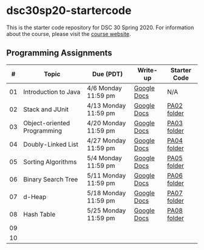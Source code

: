 # dsc30sp20-startercode

This is the starter code repository for DSC 30 Spring 2020. For information about the course, please visit the [course website](https://sites.google.com/ucsd.edu/dsc-30/home).

## Programming Assignments

| #   | Topic                       | Due (PDT)            | Write-up                                                                                                        | Starter Code                                                                      |
| --- | --------------------------- | -------------------- | --------------------------------------------------------------------------------------------------------------- | --------------------------------------------------------------------------------- |
| 01  | Introduction to Java        | 4/6 Monday 11:59 pm  | [Google Docs](https://docs.google.com/document/d/1S8AYut60gYqrfl3ijKRqFJpb-u-ccvrWwpq9vy0ejx4/edit?usp=sharing) | N/A                                                                               |
| 02  | Stack and JUnit             | 4/13 Monday 11:59 pm | [Google Docs](https://docs.google.com/document/d/1ELqPRjz5ZOZZSr7719ZuA5GxeGXZ8wV6jOnb7Nz6i8s/edit?usp=sharing) | [PA02 folder](https://github.com/ucsd-ets/dsc30sp20-startercode/tree/master/PA02) |
| 03  | Object-oriented Programming | 4/20 Monday 11:59 pm | [Google Docs](https://docs.google.com/document/d/1Mmb1hZEPJeHmtYKI7Sn8yvcuzIgyMj7IVs_Z0TJRv18/edit?usp=sharing) | [PA03 folder](https://github.com/ucsd-ets/dsc30sp20-startercode/tree/master/PA03) |
| 04  | Doubly-Linked List          | 4/27 Monday 11:59 pm | [Google Docs](https://docs.google.com/document/d/1h6kehpeD1zq3rTrCcps72EJp9YGoGR4-7H8o0eklHCI/edit?usp=sharing) | [PA04 folder](https://github.com/ucsd-ets/dsc30sp20-startercode/tree/master/PA04) |
| 05  | Sorting Algorithms          | 5/4 Monday 11:59 pm  | [Google Docs](https://docs.google.com/document/d/1xnYz5tnEGlgIb6rr2h608X6jDRlxg5UbHsuD5V3W9cE/edit?usp=sharing) | [PA05 folder](https://github.com/ucsd-ets/dsc30sp20-startercode/tree/master/PA05) |
| 06  | Binary Search Tree          | 5/11 Monday 11:59 pm | [Google Docs](https://docs.google.com/document/d/1PMkUenb33arK74Lne-Wt_9h7QwhW0xVXS-TQRHeYnYw/edit?usp=sharing) | [PA06 folder](https://github.com/ucsd-ets/dsc30sp20-startercode/tree/master/PA06) |
| 07  | d-Heap                      | 5/18 Monday 11:59 pm | [Google Docs](https://docs.google.com/document/d/1530qx56bHz27Pp5-Bk7E3At8osrPje4po5gLz3XBBPI/edit?usp=sharing) | [PA07 folder](https://github.com/ucsd-ets/dsc30sp20-startercode/tree/master/PA07) |
| 08  | Hash Table                  | 5/25 Monday 11:59 pm | [Google Docs](https://docs.google.com/document/d/1HTVwHEOKLAq0Me7WqdYh2gKvQ-b5JluV1b2BCfSbyYU/edit?usp=sharing) | [PA08 folder](https://github.com/ucsd-ets/dsc30sp20-startercode/tree/master/PA08) |
| 09  |                             |                      |                                                                                                                 |                                                                                   |
| 10  |                             |                      |                                                                                                                 |                                                                                   |
